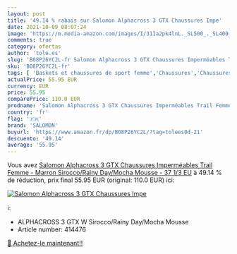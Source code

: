 ```yaml
---
layout: post
title: '49.14 % rabais sur Salomon Alphacross 3 GTX Chaussures Impe'
date: 2021-10-09 08:07:24
image: 'https://m.media-amazon.com/images/I/31Ia2pk4lnL._SL500_._SL400_.jpg'
comments: true
category: ofertas
author: 'tole.es'
slug: 'B08P26YC2L-fr Salomon Alphacross 3 GTX Chaussures Imperméables Trail...'
sku: 'B08P26YC2L-fr'
tags: [ 'Baskets et chaussures de sport femme','Chaussures','Chaussures de running femme','Chaussures de sport femme','Chaussures de trail femme','Chaussures et Sacs','Chaussures femme','salomon', ]
actualPrice: 55.95 EUR
currency: EUR
price: 55.95
comparePrice: 110.0 EUR
prodname: 'Salomon Alphacross 3 GTX Chaussures Imperméables Trail Femme - Marron  Sirocco/Rainy Day/Mocha Mousse  - 37 1/3 EU'
country: 'fr'
flag: '🇫🇷'
brand: 'SALOMON'
buyurl: 'https://www.amazon.fr/dp/B08P26YC2L/?tag=tolees0d-21'
descuento: '49.14'
average: '55.95'
---
```


Vous avez [Salomon Alphacross 3 GTX Chaussures Imperméables Trail Femme - Marron  Sirocco/Rainy Day/Mocha Mousse  - 37 1/3 EU](https://www.amazon.fr/dp/B08P26YC2L/?tag=tolees0d-21)  à  49.14 % de réduction, prix final  55.95 EUR (original: 110.0 EUR) ici:

[![Salomon Alphacross 3 GTX Chaussures Impe](https://m.media-amazon.com/images/I/31Ia2pk4lnL._SL500_._SL400_.jpg)](https://www.amazon.fr/dp/B08P26YC2L/?tag=tolees0d-21)

ℹ️:

- ALPHACROSS 3 GTX W Sirocco/Rainy Day/Mocha Mousse
- Article number: 414476

[🛒 Achetez-le maintenant!!](https://www.amazon.fr/dp/B08P26YC2L/?tag=tolees0d-21)
